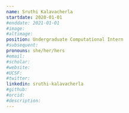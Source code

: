 ```yaml
---
name: Sruthi Kalavacherla
startdate: 2020-01-01
#enddate: 2021-01-01
#image:
#altimage:
position: Undergraduate Computational Intern
#subsequent:
pronouns: she/her/hers
#email:
#scholar:
#website:
#UCSF:
#twitter:
linkedin: sruthi-kalavacherla
#github:
#orcid:
#description:
---
```

